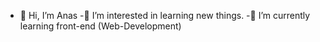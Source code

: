 - 👋 Hi, I’m Anas
-👀 I’m interested in learning new things.
-🌱 I’m currently learning front-end (Web-Development)



